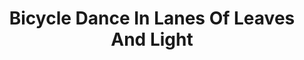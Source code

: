 ---
title: "Bicycle Dance In Lanes Of Leaves And Light"
tags: "ensemble"
sectionSortOrder: 4
shortDesc: "A joyful and energetic piece for double piano duo.. one of Adrian's earliest pieces"
forces: "for 2 pianos 8 hands "
length: "9 mins"
workNumber: "P0052"
compositionYear: "1998"
pdf: "Bicycle Dance In Lanes Of Leaves And Light"
hireBuy: yes
recording: ""
audioIndex: 52
projectColour:
layout: workDetail
permalink: false
---